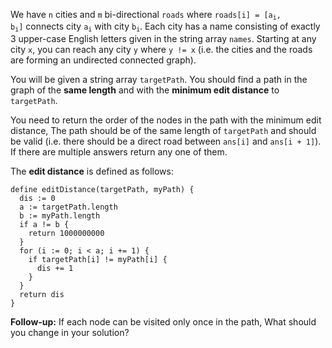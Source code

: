 We have `n` cities and `m` bi-directional `roads` where <code>roads[i] = [a<sub>i</sub>, b<sub>i</sub>]</code> connects city <code>a<sub>i</sub></code> with city <code>b<sub>i</sub></code>. Each city has a name consisting of exactly 3 upper-case English letters given in the string array `names`. Starting at any city `x`, you can reach any city `y` where `y != x` (i.e. the cities and the roads are forming an undirected connected graph).

You will be given a string array `targetPath`. You should find a path in the graph of the **same length** and with the **minimum edit distance** to `targetPath`.

You need to return the order of the nodes in the path with the minimum edit distance, The path should be of the same length of `targetPath` and should be valid (i.e. there should be a direct road between `ans[i]` and `ans[i + 1]`). If there are multiple answers return any one of them.

The **edit distance** is defined as follows:

```
define editDistance(targetPath, myPath) {
  dis := 0
  a := targetPath.length
  b := myPath.length
  if a != b {
    return 1000000000
  }
  for (i := 0; i < a; i += 1) {
    if targetPath[i] != myPath[i] {
      dis += 1
    }
  }
  return dis
}
```

**Follow-up:** If each node can be visited only once in the path, What should you change in your solution?